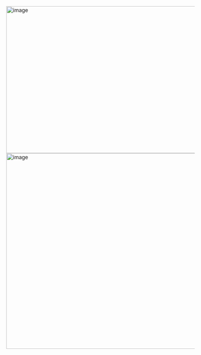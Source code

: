 <img width="997" height="393" alt="image" src="https://github.com/user-attachments/assets/c4bb6c56-079d-4ec5-baf1-ee9a00aa6ea3" />

<img width="1001" height="523" alt="image" src="https://github.com/user-attachments/assets/af2da06b-a149-4029-b130-7a155667f480" />
